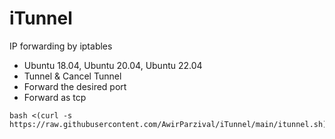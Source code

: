 # iTunnel
IP forwarding by iptables

- Ubuntu 18.04, Ubuntu 20.04, Ubuntu 22.04
- Tunnel & Cancel Tunnel
- Forward the desired port
- Forward as tcp


```
bash <(curl -s https://raw.githubusercontent.com/AwirParzival/iTunnel/main/itunnel.sh)
```

##
